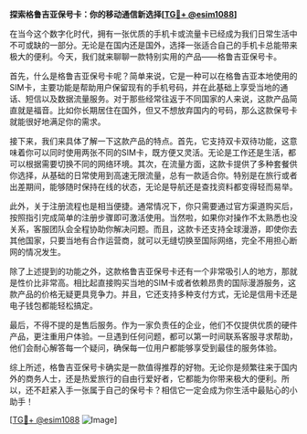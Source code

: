 **探索格鲁吉亚保号卡：你的移动通信新选择[[TG💪+ @esim1088](https://t.me/s/esim1088)]**

在当今这个数字化时代，拥有一张优质的手机卡或流量卡已经成为我们日常生活中不可或缺的一部分。无论是在国内还是国外，选择一张适合自己的手机卡总能带来极大的便利。今天，我们就来聊聊一款特别实用的产品——格鲁吉亚保号卡。

首先，什么是格鲁吉亚保号卡呢？简单来说，它是一种可以在格鲁吉亚本地使用的SIM卡，主要功能是帮助用户保留现有的手机号码，并在此基础上享受当地的通话、短信以及数据流量服务。对于那些经常往返于不同国家的人来说，这款产品简直就是福音。比如你长期居住在国外，但又不想放弃国内的号码，那么这款保号卡就能很好地满足你的需求。

接下来，我们来具体了解一下这款产品的特点。首先，它支持双卡双待功能，这意味着你可以同时使用两张不同的SIM卡，既方便又灵活。无论是工作还是生活，都可以根据需要切换不同的网络环境。其次，在流量方面，这款卡提供了多种套餐供你选择，从基础的日常使用到高速无限流量，总有一款适合你。特别是在旅行或者出差期间，能够随时保持在线的状态，无论是导航还是查找资料都变得轻而易举。

此外，关于注册流程也是相当便捷。通常情况下，你只需要通过官方渠道购买后，按照指引完成简单的注册步骤即可激活使用。当然啦，如果你对操作不太熟悉也没关系，客服团队会全程协助你解决问题。而且，这款卡还支持全球漫游，即使你去其他国家，只要当地有合作运营商，就可以无缝切换至国际网络，完全不用担心断网的情况发生。

除了上述提到的功能之外，这款格鲁吉亚保号卡还有一个非常吸引人的地方，那就是性价比非常高。相比起直接购买当地的SIM卡或者依赖昂贵的国际漫游服务，这款产品的价格无疑更具竞争力。并且，它还支持多种支付方式，无论是信用卡还是电子钱包都能轻松搞定。

最后，不得不提的是售后服务。作为一家负责任的企业，他们不仅提供优质的硬件产品，更注重用户体验。一旦遇到任何问题，都可以第一时间联系客服寻求帮助，他们会耐心解答每一个疑问，确保每一位用户都能够享受到最佳的服务体验。

综上所述，格鲁吉亚保号卡确实是一款值得推荐的好物。无论你是频繁往来于国内外的商务人士，还是热爱旅行的自由行爱好者，它都能为你带来极大的便利。所以，还不赶紧入手一张属于自己的保号卡？相信它一定会成为你生活中最贴心的小助手！

[[TG💪+ @esim1088](https://t.me/s/esim1088) ![Image](https://i.postimg.cc/4NQfJmqS/Snipaste-2025-05-13-00-14-12.png)]